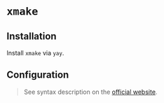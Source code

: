 # `xmake`

## Installation

Install `xmake` via `yay`.

## Configuration

> See syntax description on the [official website][0].

[0]: https://xmake.io/#/guide/syntax_description
